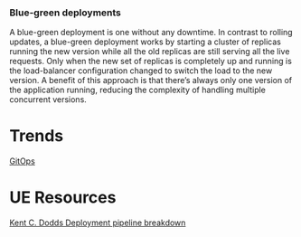 
### Blue-green deployments
A blue-green deployment is one without any downtime. In contrast to rolling updates, a blue-green deployment works by starting a cluster of replicas running the new version while all the old replicas are still serving all the live requests. Only when the new set of replicas is completely up and running is the load-balancer configuration changed to switch the load to the new version. A benefit of this approach is that there’s always only one version of the application running, reducing the complexity of handling multiple concurrent versions.

# Trends
[GitOps](https://www.atlassian.com/git/tutorials/gitops)

# UE Resources
[Kent C. Dodds Deployment pipeline breakdown](https://kentcdodds.com/blog/how-i-built-a-modern-website-in-2021)